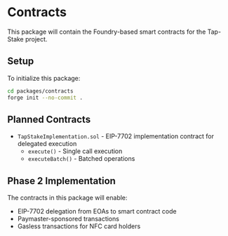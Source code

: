 # Contracts

This package will contain the Foundry-based smart contracts for the Tap-Stake project.

## Setup

To initialize this package:

```bash
cd packages/contracts
forge init --no-commit .
```

## Planned Contracts

- `TapStakeImplementation.sol` - EIP-7702 implementation contract for delegated execution
  - `execute()` - Single call execution
  - `executeBatch()` - Batched operations

## Phase 2 Implementation

The contracts in this package will enable:
- EIP-7702 delegation from EOAs to smart contract code
- Paymaster-sponsored transactions
- Gasless transactions for NFC card holders